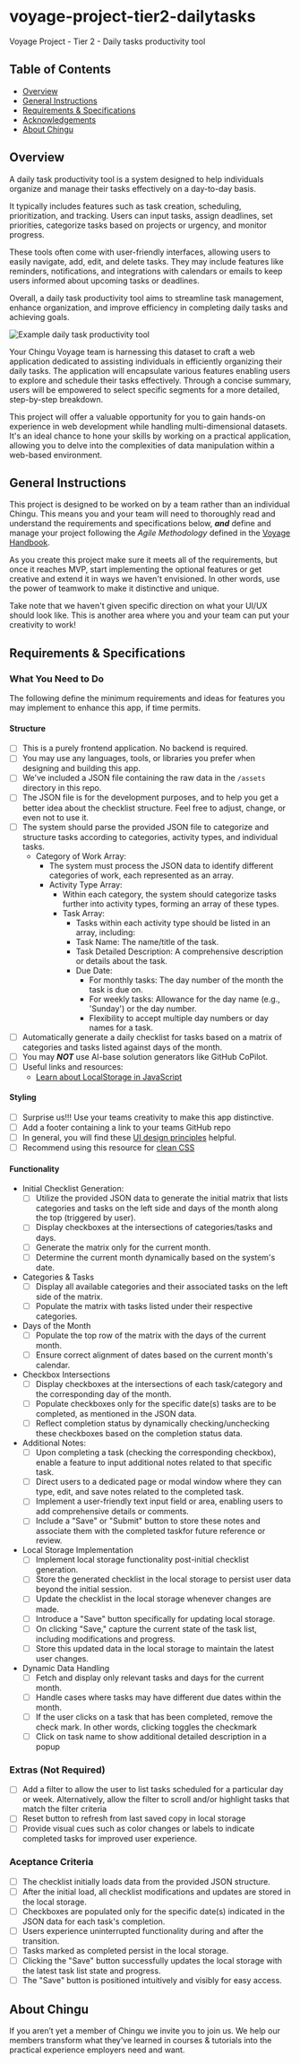 # voyage-project-tier2-dailytasks

Voyage Project - Tier 2 - Daily tasks productivity tool

## Table of Contents

- [Overview](#overview)
- [General Instructions](#general-instructions)
- [Requirements & Specifications](#requirements-specifications)
- [Acknowledgements](#acknowledgements)
- [About Chingu](#about-chingu)

## Overview

A daily task productivity tool is a system designed to help individuals organize and manage their tasks effectively on a day-to-day basis.

It typically includes features such as task creation, scheduling, prioritization, and tracking. Users can input tasks, assign deadlines, set priorities, categorize tasks based on projects or urgency, and monitor progress.

These tools often come with user-friendly interfaces, allowing users to easily navigate, add, edit, and delete tasks. They may include features like reminders, notifications, and integrations with calendars or emails to keep users informed about upcoming tasks or deadlines.

Overall, a daily task productivity tool aims to streamline task management, enhance organization, and improve efficiency in completing daily tasks and achieving goals.

![Example daily task productivity tool](./assets/daily_productivity_sample_ui.png)

Your Chingu Voyage team is harnessing this dataset to craft a web application dedicated to assisting individuals in efficiently organizing their daily tasks. The application will encapsulate various features enabling users to explore and schedule their tasks effectively. Through a concise summary, users will be empowered to select specific segments for a more detailed, step-by-step breakdown.

This project will offer a valuable opportunity for you to gain hands-on experience in web development while handling multi-dimensional datasets. It's an ideal chance to hone your skills by working on a practical application, allowing you to delve into the complexities of data manipulation within a web-based environment.

## General Instructions

This project is designed to be worked on by a team rather than an individual
Chingu. This means you and your team will need to thoroughly read and
understand the requirements and specifications below, **_and_** define and
manage your project following the _Agile Methodology_ defined in the
[Voyage Handbook](https://github.com/chingu-voyages/Handbook/blob/main/docs/guides/voyage/voyage.md).

As you create this project make sure it meets all of the requirements, but once
it reaches MVP, start implementing the optional features or get creative and
extend it in ways we haven't envisioned. In other words, use the power of
teamwork to make it distinctive and unique.

Take note that we haven't given specific direction on what your UI/UX should
look like. This is another area where you and your team can put your creativity
to work!

## Requirements & Specifications

### What You Need to Do

The following define the minimum requirements and ideas for features you may
implement to enhance this app, if time permits.

#### Structure

- [ ] This is a purely frontend application. No backend is required.
- [ ] You may use any languages, tools, or libraries you prefer when designing and building this app.
- [ ] We've included a JSON file containing the raw data in the `/assets` directory in this repo.
- [ ] The JSON file is for the development purposes, and to help you get a better idea about the checklist structure. Feel free to adjust, change, or even not to use it.
- [ ] The system should parse the provided JSON file to categorize and structure tasks according to categories, activity types, and individual tasks.
  - Category of Work Array:
    - The system must process the JSON data to identify different categories of work, each represented as an array.
    - Activity Type Array:
      - Within each category, the system should categorize tasks further into activity types, forming an array of these types.
      - Task Array:
        - Tasks within each activity type should be listed in an array, including:
        - Task Name: The name/title of the task.
        - Task Detailed Description: A comprehensive description or details about the task.
        - Due Date:
          - For monthly tasks: The day number of the month the task is due on.
          - For weekly tasks: Allowance for the day name (e.g., 'Sunday') or the day number.
          - Flexibility to accept multiple day numbers or day names for a task.
- [ ] Automatically generate a daily checklist for tasks based on a matrix of categories and tasks listed against days of the month.
- [ ] You may **_NOT_** use AI-base solution generators like GitHub CoPilot.
- [ ] Useful links and resources:
  - [Learn about LocalStorage in JavaScript](https://jagathishsaravanan.medium.com/learn-about-localstorage-in-javascript-228b3290275)

#### Styling

- [ ] Surprise us!!! Use your teams creativity to make this app distinctive.
- [ ] Add a footer containing a link to your teams GitHub repo
- [ ] In general, you will find these [UI design principles](https://www.justinmind.com/ui-design/principles) helpful.
- [ ] Recommend using this resource for [clean CSS](https://www.devbridge.com/articles/implementing-clean-css-bem-method/)

#### Functionality

- Initial Checklist Generation:
  - [ ] Utilize the provided JSON data to generate the initial matrix that lists categories and tasks on the left side and days of the month along the top (triggered by user).
  - [ ] Display checkboxes at the intersections of categories/tasks and days.
  - [ ] Generate the matrix only for the current month.
  - [ ] Determine the current month dynamically based on the system's date.
- Categories & Tasks
  - [ ] Display all available categories and their associated tasks on the left side of the matrix.
  - [ ] Populate the matrix with tasks listed under their respective categories.
- Days of the Month
  - [ ] Populate the top row of the matrix with the days of the current month.
  - [ ] Ensure correct alignment of dates based on the current month's calendar.
- Checkbox Intersections
  - [ ] Display checkboxes at the intersections of each task/category and the corresponding day of the month.
  - [ ] Populate checkboxes only for the specific date(s) tasks are to be completed, as mentioned in the JSON data.
  - [ ] Reflect completion status by dynamically checking/unchecking these checkboxes based on the completion status data.
- Additional Notes:
  - [ ] Upon completing a task (checking the corresponding checkbox), enable a feature to input additional notes related to that specific task.
  - [ ] Direct users to a dedicated page or modal window where they can type, edit, and save notes related to the completed task.
  - [ ] Implement a user-friendly text input field or area, enabling users to add comprehensive details or comments.
  - [ ] Include a "Save" or "Submit" button to store these notes and associate them with the completed taskfor future reference or review.
- Local Storage Implementation
  - [ ] Implement local storage functionality post-initial checklist generation.
  - [ ] Store the generated checklist in the local storage to persist user data beyond the initial session.
  - [ ] Update the checklist in the local storage whenever changes are made.
  - [ ] Introduce a "Save" button specifically for updating local storage.
  - [ ] On clicking "Save," capture the current state of the task list, including modifications and progress.
  - [ ] Store this updated data in the local storage to maintain the latest user changes.
- Dynamic Data Handling
  - [ ] Fetch and display only relevant tasks and days for the current month.
  - [ ] Handle cases where tasks may have different due dates within the month.
  - [ ] If the user clicks on a task that has been completed, remove the check mark. In other words, clicking toggles the
        checkmark
  - [ ] Click on task name to show additional detailed description in a popup

### Extras (Not Required)

- [ ] Add a filter to allow the user to list tasks scheduled for a particular day or week. Alternatively, allow the filter to scroll and/or highlight tasks that match the filter criteria
- [ ] Reset button to refresh from last saved copy in local storage
- [ ] Provide visual cues such as color changes or labels to indicate completed tasks for improved user experience.

### Aceptance Criteria

- [ ] The checklist initially loads data from the provided JSON structure.
- [ ] After the initial load, all checklist modifications and updates are stored in the local storage.
- [ ] Checkboxes are populated only for the specific date(s) indicated in the JSON data for each task's completion.
- [ ] Users experience uninterrupted functionality during and after the transition.
- [ ] Tasks marked as completed persist in the local storage.
- [ ] Clicking the "Save" button successfully updates the local storage with the latest task list state and progress.
- [ ] The "Save" button is positioned intuitively and visibly for easy access.

## About Chingu

If you aren’t yet a member of Chingu we invite you to join us. We help our
members transform what they’ve learned in courses & tutorials into the
practical experience employers need and want.
